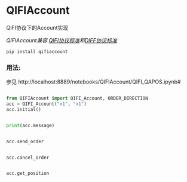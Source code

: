 # QIFIAccount
QIFI协议下的Account实现

_QIFIAccount兼容 [QIFI协议标准](https://github.com/QUANTAXIS/QIFI/blob/master/README.md)和[DIFF协议标准](https://github.com/shinnytech/diff)_

```
pip install qifiaccount
```


### 用法:

参见 http://localhost:8889/notebooks/QIFIAccount/QIFI_QAPOS.ipynb#

```python

from QIFIAccount import QIFI_Account, ORDER_DIRECTION
acc = QIFI_Account("x1", "x1")
acc.initial()


print(acc.message)


acc.send_order


acc.cancel_order


acc.get_position


```
